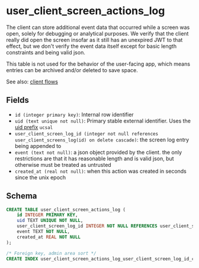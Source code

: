 # user_client_screen_actions_log

The client can store additional event data that occurred while a screen was
open, solely for debugging or analytical purposes. We verify that the client
really did open the screen insofar as it still has an unexpired JWT to that
effect, but we don't verify the event data itself except for basic length
constraints and being valid json.

This table is not used for the behavior of the user-facing app, which means
entries can be archived and/or deleted to save space.

See also: [client flows](../../concepts/client_flows/README.md)

## Fields

- `id (integer primary key)`: Internal row identifier
- `uid (text unique not null)`: Primary stable external identifier. Uses the
  [uid prefix](../../uid_prefixes.md) `ucsal`
- `user_client_screen_log_id (integer not null references user_client_screens_log(id) on delete cascade)`:
  the screen log entry being appended to
- `event (text not null)`: a json object provided by the client. the only
  restrictions are that it has reasonable length and is valid json, but otherwise
  must be treated as untrusted
- `created_at (real not null)`: when this action was created in seconds since the
  unix epoch

## Schema

```sql
CREATE TABLE user_client_screen_actions_log (
    id INTEGER PRIMARY KEY,
    uid TEXT UNIQUE NOT NULL,
    user_client_screen_log_id INTEGER NOT NULL REFERENCES user_client_screens_log(id) ON DELETE CASCADE ON UPDATE RESTRICT,
    event TEXT NOT NULL,
    created_at REAL NOT NULL
);

/* Foreign key, admin area sort */
CREATE INDEX user_client_screen_actions_log_user_client_screen_log_id_created_at_idx ON user_client_screen_actions_log(user_client_screen_log_id, created_at);
```
